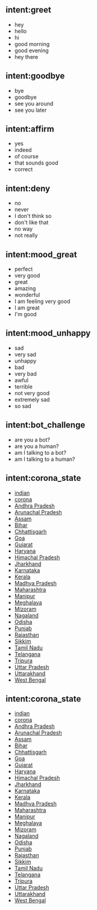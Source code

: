 
## intent:greet
- hey
- hello
- hi
- good morning
- good evening
- hey there

## intent:goodbye
- bye
- goodbye
- see you around
- see you later

## intent:affirm
- yes
- indeed
- of course
- that sounds good
- correct

## intent:deny
- no
- never
- I don't think so
- don't like that
- no way
- not really

## intent:mood_great
- perfect
- very good
- great
- amazing
- wonderful
- I am feeling very good
- I am great
- I'm good

## intent:mood_unhappy
- sad
- very sad
- unhappy
- bad
- very bad
- awful
- terrible
- not very good
- extremely sad
- so sad

## intent:bot_challenge
- are you a bot?
- are you a human?
- am I talking to a bot?
- am I talking to a human?



## intent:corona_state
- [indian](state)
- [corona](state)
- [Andhra Pradesh](state) 
- [Arunachal Pradesh](state)
- [Assam](state) 
- [Bihar](state) 
- [Chhattisgarh](state) 
- [Goa](state) 
- [Gujarat](state) 
- [Haryana](state) 
- [Himachal Pradesh](state) 
- [Jharkhand](state)
- [Karnataka](state) 
- [Kerala](state) 
- [Madhya Pradesh](state)
- [Maharashtra](state) 
- [Manipur](state) 
- [Meghalaya](state)
- [Mizoram](state) 
- [Nagaland](state) 
- [Odisha](state) 
- [Punjab](state) 
- [Rajasthan](state) 
- [Sikkim](state) 
- [Tamil Nadu](state) 
- [Telangana](state) 
- [Tripura](state) 
- [Uttar Pradesh](state) 
- [Uttarakhand](state) 
-   [West Bengal](state) 


## intent:corona_state
- [indian](state)
- [corona](state)
- [Andhra Pradesh](state) 
- [Arunachal Pradesh](state)
- [Assam](state) 
- [Bihar](state) 
- [Chhattisgarh](state) 
- [Goa](state) 
- [Gujarat](state) 
- [Haryana](state) 
- [Himachal Pradesh](state) 
- [Jharkhand](state)
- [Karnataka](state) 
- [Kerala](state) 
- [Madhya Pradesh](state)
- [Maharashtra](state) 
- [Manipur](state) 
- [Meghalaya](state)
- [Mizoram](state) 
- [Nagaland](state) 
- [Odisha](state) 
- [Punjab](state) 
- [Rajasthan](state) 
- [Sikkim](state) 
- [Tamil Nadu](state) 
- [Telangana](state) 
- [Tripura](state) 
- [Uttar Pradesh](state) 
- [Uttarakhand](state) 
- [West Bengal](state) 
